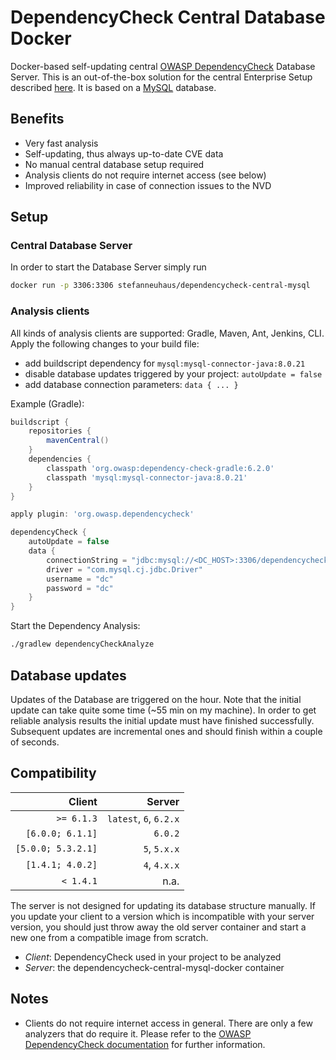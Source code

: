 # DependencyCheck Central Database Docker

Docker-based self-updating central [OWASP DependencyCheck](https://www.owasp.org/index.php/OWASP_Dependency_Check) Database Server.
This is an out-of-the-box solution for the central Enterprise Setup described [here](https://jeremylong.github.io/DependencyCheck/data/database.html). It is based on a [MySQL](https://hub.docker.com/_/mysql/) database.

## Benefits
- Very fast analysis
- Self-updating, thus always up-to-date CVE data
- No manual central database setup required
- Analysis clients do not require internet access (see below)
- Improved reliability in case of connection issues to the NVD


## Setup

### Central Database Server

In order to start the Database Server simply run
```bash
docker run -p 3306:3306 stefanneuhaus/dependencycheck-central-mysql
```

### Analysis clients

All kinds of analysis clients are supported: Gradle, Maven, Ant, Jenkins, CLI. Apply the following changes to your build file:
- add buildscript dependency for `mysql:mysql-connector-java:8.0.21`
- disable database updates triggered by your project: `autoUpdate = false`
- add database connection parameters: `data { ... }`

Example (Gradle):
```groovy
buildscript {
    repositories {
        mavenCentral()
    }
    dependencies {
        classpath 'org.owasp:dependency-check-gradle:6.2.0'
        classpath 'mysql:mysql-connector-java:8.0.21'
    }
}

apply plugin: 'org.owasp.dependencycheck'

dependencyCheck {
    autoUpdate = false
    data {
        connectionString = "jdbc:mysql://<DC_HOST>:3306/dependencycheck?useSSL=false&allowPublicKeyRetrieval=true"
        driver = "com.mysql.cj.jdbc.Driver"
        username = "dc"
        password = "dc"
    }
}
```

Start the Dependency Analysis:
```bash
./gradlew dependencyCheckAnalyze
```


## Database updates

Updates of the Database are triggered on the hour. Note that the initial update can take quite some time (~55 min on my machine). In order to get reliable analysis results the initial update must have finished successfully. Subsequent updates are incremental ones and should finish within a couple of seconds.


## Compatibility

|             Client |                 Server |
| -----------------: | ---------------------: |
|         `>= 6.1.3` | `latest`, `6`, `6.2.x` |
|   `[6.0.0; 6.1.1]` |                `6.0.2` |
| `[5.0.0; 5.3.2.1]` |           `5`, `5.x.x` |
|   `[1.4.1; 4.0.2]` |           `4`, `4.x.x` |
|          `< 1.4.1` |                   n.a. |

The server is not designed for updating its database structure manually. If you update your client to a version which is incompatible with your server version, 
you should just throw away the old server container and start a new one from a compatible image from scratch.

* _Client_: DependencyCheck used in your project to be analyzed
* _Server_: the dependencycheck-central-mysql-docker container


## Notes

- Clients do not require internet access in general. There are only a few analyzers that do require it. Please refer to the [OWASP DependencyCheck documentation](https://jeremylong.github.io/DependencyCheck/data/index.html#Downloading_Additional_Information) for further information.
